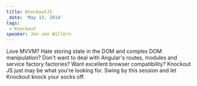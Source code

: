 ```yaml
---
title: KnockoutJS
_date: 'May 13, 2014'
tags:
 - Knockout
speaker: Jon von Willern
---
```


Love MVVM? Hate storing state in the DOM and complex DOM manipulation? Don't
want to deal with Angular's routes, modules and service factory factories? Want
excellent browser compatibility? Knockout JS just may be what you're looking
for. Swing by this session and let Knockout knock your socks off.
